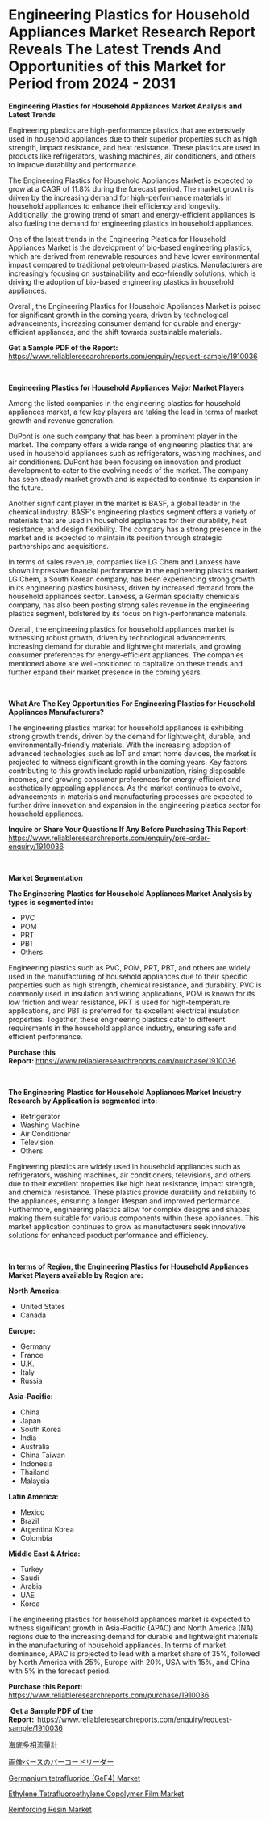 <p><h1>Engineering Plastics for Household Appliances Market Research Report Reveals The Latest Trends And Opportunities of this Market for Period from 2024 - 2031</h1></p><p><strong>Engineering Plastics for Household Appliances Market Analysis and Latest Trends</strong></p>
<p><p>Engineering plastics are high-performance plastics that are extensively used in household appliances due to their superior properties such as high strength, impact resistance, and heat resistance. These plastics are used in products like refrigerators, washing machines, air conditioners, and others to improve durability and performance.</p><p>The Engineering Plastics for Household Appliances Market is expected to grow at a CAGR of 11.8% during the forecast period. The market growth is driven by the increasing demand for high-performance materials in household appliances to enhance their efficiency and longevity. Additionally, the growing trend of smart and energy-efficient appliances is also fueling the demand for engineering plastics in household appliances.</p><p>One of the latest trends in the Engineering Plastics for Household Appliances Market is the development of bio-based engineering plastics, which are derived from renewable resources and have lower environmental impact compared to traditional petroleum-based plastics. Manufacturers are increasingly focusing on sustainability and eco-friendly solutions, which is driving the adoption of bio-based engineering plastics in household appliances.</p><p>Overall, the Engineering Plastics for Household Appliances Market is poised for significant growth in the coming years, driven by technological advancements, increasing consumer demand for durable and energy-efficient appliances, and the shift towards sustainable materials.</p></p>
<p><strong>Get a Sample PDF of the Report:&nbsp;</strong> <a href="https://www.reliableresearchreports.com/enquiry/request-sample/1910036">https://www.reliableresearchreports.com/enquiry/request-sample/1910036</a></p>
<p>&nbsp;</p>
<p><strong>Engineering Plastics for Household Appliances Major Market Players</strong></p>
<p><p>Among the listed companies in the engineering plastics for household appliances market, a few key players are taking the lead in terms of market growth and revenue generation. </p><p>DuPont is one such company that has been a prominent player in the market. The company offers a wide range of engineering plastics that are used in household appliances such as refrigerators, washing machines, and air conditioners. DuPont has been focusing on innovation and product development to cater to the evolving needs of the market. The company has seen steady market growth and is expected to continue its expansion in the future.</p><p>Another significant player in the market is BASF, a global leader in the chemical industry. BASF's engineering plastics segment offers a variety of materials that are used in household appliances for their durability, heat resistance, and design flexibility. The company has a strong presence in the market and is expected to maintain its position through strategic partnerships and acquisitions.</p><p>In terms of sales revenue, companies like LG Chem and Lanxess have shown impressive financial performance in the engineering plastics market. LG Chem, a South Korean company, has been experiencing strong growth in its engineering plastics business, driven by increased demand from the household appliances sector. Lanxess, a German specialty chemicals company, has also been posting strong sales revenue in the engineering plastics segment, bolstered by its focus on high-performance materials.</p><p>Overall, the engineering plastics for household appliances market is witnessing robust growth, driven by technological advancements, increasing demand for durable and lightweight materials, and growing consumer preferences for energy-efficient appliances. The companies mentioned above are well-positioned to capitalize on these trends and further expand their market presence in the coming years.</p></p>
<p>&nbsp;</p>
<p><strong>What Are The Key Opportunities For Engineering Plastics for Household Appliances Manufacturers?</strong></p>
<p><p>The engineering plastics market for household appliances is exhibiting strong growth trends, driven by the demand for lightweight, durable, and environmentally-friendly materials. With the increasing adoption of advanced technologies such as IoT and smart home devices, the market is projected to witness significant growth in the coming years. Key factors contributing to this growth include rapid urbanization, rising disposable incomes, and growing consumer preferences for energy-efficient and aesthetically appealing appliances. As the market continues to evolve, advancements in materials and manufacturing processes are expected to further drive innovation and expansion in the engineering plastics sector for household appliances.</p></p>
<p><strong>Inquire or Share Your Questions If Any Before Purchasing This Report:</strong> <a href="https://www.reliableresearchreports.com/enquiry/pre-order-enquiry/1910036">https://www.reliableresearchreports.com/enquiry/pre-order-enquiry/1910036</a></p>
<p>&nbsp;</p>
<p><strong>Market Segmentation</strong></p>
<p><strong>The Engineering Plastics for Household Appliances Market Analysis by types is segmented into:</strong></p>
<p><ul><li>PVC</li><li>POM</li><li>PRT</li><li>PBT</li><li>Others</li></ul></p>
<p><p>Engineering plastics such as PVC, POM, PRT, PBT, and others are widely used in the manufacturing of household appliances due to their specific properties such as high strength, chemical resistance, and durability. PVC is commonly used in insulation and wiring applications, POM is known for its low friction and wear resistance, PRT is used for high-temperature applications, and PBT is preferred for its excellent electrical insulation properties. Together, these engineering plastics cater to different requirements in the household appliance industry, ensuring safe and efficient performance.</p></p>
<p><strong>Purchase this Report:&nbsp;</strong><a href="https://www.reliableresearchreports.com/purchase/1910036">https://www.reliableresearchreports.com/purchase/1910036</a></p>
<p>&nbsp;</p>
<p><strong>The Engineering Plastics for Household Appliances Market Industry Research by Application is segmented into:</strong></p>
<p><ul><li>Refrigerator</li><li>Washing Machine</li><li>Air Conditioner</li><li>Television</li><li>Others</li></ul></p>
<p><p>Engineering plastics are widely used in household appliances such as refrigerators, washing machines, air conditioners, televisions, and others due to their excellent properties like high heat resistance, impact strength, and chemical resistance. These plastics provide durability and reliability to the appliances, ensuring a longer lifespan and improved performance. Furthermore, engineering plastics allow for complex designs and shapes, making them suitable for various components within these appliances. This market application continues to grow as manufacturers seek innovative solutions for enhanced product performance and efficiency.</p></p>
<p>&nbsp;</p>
<p><strong>In terms of Region, the Engineering Plastics for Household Appliances Market Players available by Region are:</strong></p>
<p>
    <p> <strong> North America: </strong>
        <ul>
            <li>United States</li>
            <li>Canada</li>
        </ul>
        </p> 
    <p> <strong> Europe: </strong>
        <ul>
            <li>Germany</li>
            <li>France</li>
            <li>U.K.</li>
            <li>Italy</li>
            <li>Russia</li>
        </ul>
        </p> 
    <p> <strong> Asia-Pacific: </strong>
        <ul>
            <li>China</li>
            <li>Japan</li>
            <li>South Korea</li>
            <li>India</li>
            <li>Australia</li>
            <li>China Taiwan</li>
            <li>Indonesia</li>
            <li>Thailand</li>
            <li>Malaysia</li>
        </ul>
        </p> 
    <p> <strong> Latin America: </strong>
        <ul>
            <li>Mexico</li>
            <li>Brazil</li>
            <li>Argentina Korea</li>
            <li>Colombia</li>
        </ul>
        </p> 
    <p> <strong> Middle East & Africa: </strong>
        <ul>
            <li>Turkey</li>
            <li>Saudi</li>
            <li>Arabia</li>
            <li>UAE</li>
            <li>Korea</li>
        </ul>
    </p>
    </p>
<p><p>The engineering plastics for household appliances market is expected to witness significant growth in Asia-Pacific (APAC) and North America (NA) regions due to the increasing demand for durable and lightweight materials in the manufacturing of household appliances. In terms of market dominance, APAC is projected to lead with a market share of 35%, followed by North America with 25%, Europe with 20%, USA with 15%, and China with 5% in the forecast period.</p></p>
<p><strong>Purchase this Report: </strong><a href="https://www.reliableresearchreports.com/purchase/1910036">https://www.reliableresearchreports.com/purchase/1910036</a></p>
<p>&nbsp;<strong>Get a Sample PDF of the Report:&nbsp;&nbsp;</strong><a href="https://www.reliableresearchreports.com/enquiry/request-sample/1910036">https://www.reliableresearchreports.com/enquiry/request-sample/1910036</a></p>
<p><strong></strong></p>
<p><p><a href="https://github.com/mcbeesbxa270/Market-Research-Report-List-1/blob/main/40948602025.md">海底多相流量計</a></p><p><a href="https://github.com/ksxzwxabcuynh011/Market-Research-Report-List-1/blob/main/23542072024.md">画像ベースのバーコードリーダー</a></p><p><a href="https://github.com/juancolorado15/Market-Research-Report-List-1/blob/main/germanium-tetrafluoride-gef4-market.md">Germanium tetrafluoride (GeF4) Market</a></p><p><a href="https://github.com/dx0328/Market-Research-Report-List-1/blob/main/ethylene-tetrafluoroethylene-copolymer-film-market.md">Ethylene Tetrafluoroethylene Copolymer Film Market</a></p><p><a href="https://issuu.com/reportprime-2/docs/reinforcing-resin-market-size-2030.pptx">Reinforcing Resin Market</a></p></p>